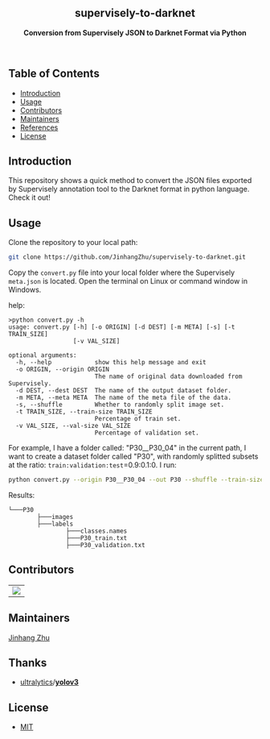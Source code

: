 <h2 align="center">supervisely-to-darknet</h2>
<p align="center"><b>Conversion from Supervisely JSON to Darknet Format via Python</b></p>

<br>

<h2>Table of Contents</h2>

<!-- TOC -->

- [Introduction](#introduction)
- [Usage](#usage)
- [Contributors](#contributors)
- [Maintainers](#maintainers)
- [References](#references)
- [License](#license)

<!-- /TOC -->


## Introduction

This repository shows a quick method to convert the JSON files exported by Supervisely annotation tool to the Darknet format in python language. Check it out!

## Usage

Clone the repository to your local path:

```bash
git clone https://github.com/JinhangZhu/supervisely-to-darknet.git
```

Copy the `convert.py` file into your local folder where the Supervisely `meta.json` is located. Open the terminal on Linux or command window in Windows.

help:

```shell
>python convert.py -h
usage: convert.py [-h] [-o ORIGIN] [-d DEST] [-m META] [-s] [-t TRAIN_SIZE]
                  [-v VAL_SIZE]

optional arguments:
  -h, --help            show this help message and exit
  -o ORIGIN, --origin ORIGIN
                        The name of original data downloaded from Supervisely.
  -d DEST, --dest DEST  The name of the output dataset folder.
  -m META, --meta META  The name of the meta file of the data.
  -s, --shuffle         Whether to randomly split image set.
  -t TRAIN_SIZE, --train-size TRAIN_SIZE
                        Percentage of train set.
  -v VAL_SIZE, --val-size VAL_SIZE
                        Percentage of validation set.
```

For example, I have a folder called: "P30__P30_04" in the current path, I want to create a dataset folder called "P30", with randomly splitted subsets at the ratio: `train:validation:test`=0.9:0.1:0. I run:

```bash
python convert.py --origin P30__P30_04 --out P30 --shuffle --train-size 0.9 --val-size 0.1
```

Results:

```shell
└───P30                                                                   		
		├───images
		├───labels
				├───classes.names
				├───P30_train.txt
				├───P30_validation.txt
```

## Contributors

<table>
    <tbody>
        <tr>
            <td>
                <a href="https://github.com/jinhangzhu/supervisely-to-darknet/graphs/contributors">
  <img src="https://contributors-img.web.app/image?repo=jinhangzhu/supervisely-to-darknet" />
</a>
        </tr>
    </tbody>
</table>

## Maintainers

[Jinhang Zhu](https://github.com/JinhangZhu)

## Thanks

- [ultralytics](https://github.com/ultralytics)/**[yolov3](https://github.com/ultralytics/yolov3)**

## License

- [MIT](https://opensource.org/licenses/MIT)
